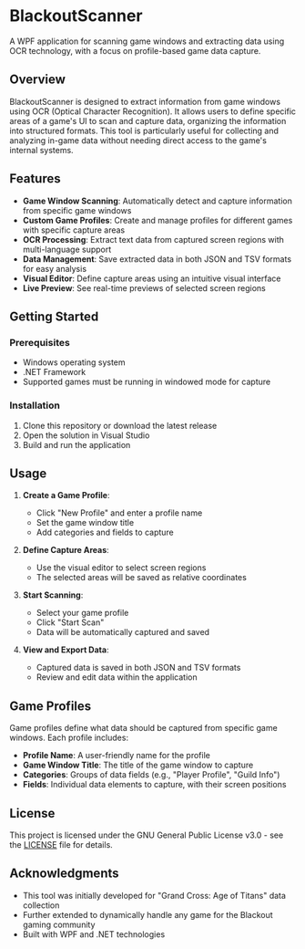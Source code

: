 # BlackoutScanner

A WPF application for scanning game windows and extracting data using OCR technology, with a focus on profile-based game data capture.

## Overview

BlackoutScanner is designed to extract information from game windows using OCR (Optical Character Recognition). It allows users to define specific areas of a game's UI to scan and capture data, organizing the information into structured formats. This tool is particularly useful for collecting and analyzing in-game data without needing direct access to the game's internal systems.

## Features

- **Game Window Scanning**: Automatically detect and capture information from specific game windows
- **Custom Game Profiles**: Create and manage profiles for different games with specific capture areas
- **OCR Processing**: Extract text data from captured screen regions with multi-language support
- **Data Management**: Save extracted data in both JSON and TSV formats for easy analysis
- **Visual Editor**: Define capture areas using an intuitive visual interface
- **Live Preview**: See real-time previews of selected screen regions

## Getting Started

### Prerequisites

- Windows operating system
- .NET Framework
- Supported games must be running in windowed mode for capture

### Installation

1. Clone this repository or download the latest release
2. Open the solution in Visual Studio
3. Build and run the application

## Usage

1. **Create a Game Profile**:
   - Click "New Profile" and enter a profile name
   - Set the game window title
   - Add categories and fields to capture

2. **Define Capture Areas**:
   - Use the visual editor to select screen regions
   - The selected areas will be saved as relative coordinates

3. **Start Scanning**:
   - Select your game profile
   - Click "Start Scan"
   - Data will be automatically captured and saved

4. **View and Export Data**:
   - Captured data is saved in both JSON and TSV formats
   - Review and edit data within the application

## Game Profiles

Game profiles define what data should be captured from specific game windows. Each profile includes:

- **Profile Name**: A user-friendly name for the profile
- **Game Window Title**: The title of the game window to capture
- **Categories**: Groups of data fields (e.g., "Player Profile", "Guild Info")
- **Fields**: Individual data elements to capture, with their screen positions

## License

This project is licensed under the GNU General Public License v3.0 - see the [LICENSE](LICENSE) file for details.

## Acknowledgments

- This tool was initially developed for "Grand Cross: Age of Titans" data collection
- Further extended to dynamically handle any game for the Blackout gaming community
- Built with WPF and .NET technologies
